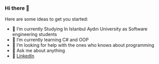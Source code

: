 ### Hi there 👋


Here are some ideas to get you started:

- 🔭 I’m currently Studying In Istanbul Aydın University as Software engineering students
- 🌱 I’m currently learning C# and OOP
- 🤔 I’m looking for help with the ones who knows about programming
- 💬 Ask me about anything
- 📡 [Linkedln](https://www.linkedin.com/in/burakkepuc/)
